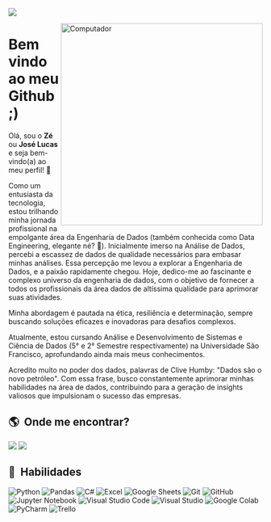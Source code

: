![](https://komarev.com/ghpvc/?username=BYTE-JoseLucas&color=006bed)

<img src="https://raw.githubusercontent.com/MicaelliMedeiros/micaellimedeiros/master/image/computer-illustration.png" min-width="400px" max-width="400px" width="400px" align="right" alt="Computador">

<h1>Bem vindo ao meu Github ;)</h1>

<p align="left">
Olá, sou o <strong>Zé</strong> ou <strong>José Lucas</strong> e seja bem-vindo(a) ao meu perfil! 💛

Como um entusiasta da tecnologia, estou trilhando minha jornada profissional na empolgante área da Engenharia de Dados (também conhecida como Data Engineering, elegante né? 🤩). Inicialmente imerso na Análise de Dados, percebi a escassez de dados de qualidade necessários para embasar minhas análises. Essa percepção me levou a explorar a Engenharia de Dados, e a paixão rapidamente chegou. Hoje, dedico-me ao fascinante e complexo universo da engenharia de dados, com o objetivo de fornecer a todos os profissionais da área dados de altíssima qualidade para aprimorar suas atividades.

Minha abordagem é pautada na ética, resiliência e determinação, sempre buscando soluções eficazes e inovadoras para desafios complexos.

Atualmente, estou cursando Análise e Desenvolvimento de Sistemas e Ciência de Dados (5° e 2° Semestre respectivamente) na Universidade São Francisco, aprofundando ainda mais meus conhecimentos.

Acredito muito no poder dos dados, palavras de Clive Humby: "Dados são o novo petróleo". Com essa frase, busco constantemente aprimorar minhas habilidades na área de dados, contribuindo para a geração de insights valiosos que impulsionam o sucesso das empresas.
</p>

## :earth_americas: &nbsp;Onde me encontrar?
  <a href = "mailto:jose.lucas.xcvi@gmail.com"><img src="https://img.shields.io/badge/-Gmail-FF0000?style=flat-square&labelColor=FF0000&logo=gmail&logoColor=white" target="_blank"></a>
  <a href="https://www.linkedin.com/in/jose-lucas-soares-silva/" target="_blank"><img src="https://img.shields.io/badge/-Linkedin-0e76a8?style=flat-square&logo=Linkedin&logoColor=white" target="_blank"></a> 

## :robot: &nbsp;Habilidades
  ![Python](https://img.shields.io/badge/Python-3776AB?style=style=flat&logo=python&logoColor=white)
  ![Pandas](https://img.shields.io/badge/Pandas-2C2D72?style=flat&logo=pandas&logoColor=white)
  ![C#](https://img.shields.io/badge/C%23-239120?style=style=flat&logo=c-sharp&logoColor=white)
  ![Excel](https://img.shields.io/badge/Microsoft_Excel-217346?style=flat&logo=microsoft-excel&logoColor=white)
  ![Google Sheets](https://img.shields.io/badge/Google%20Sheets-34A853?style=flat&logo=google-sheets&logoColor=white)
  ![Git](https://img.shields.io/badge/-Git-333333?style=flat&logo=git)
  ![GitHub](https://img.shields.io/badge/-GitHub-333333?style=flat&logo=github)
  ![Jupyter Notebook](https://img.shields.io/badge/jupyter-%23FA0F00.svg?style=flat&logo=jupyter&logoColor=white)
  ![Visual Studio Code](https://img.shields.io/badge/-Visual%20Studio%20Code-333333?style=flat&logo=visual-studio-code&logoColor=007ACC)
  ![Visual Studio](https://img.shields.io/badge/Visual_Studio-5C2D91?style=flat&logo=visual%20studio&logoColor=white)
  ![Google Colab](https://img.shields.io/badge/Colab-F9AB00?style=flat&logo=googlecolab&color=525252)
  ![PyCharm](https://img.shields.io/badge/PyCharm-000000.svg?&style=flat&logo=PyCharm&logoColor=white)
  ![Trello](https://img.shields.io/badge/-Trello-333333?style=flat&logo=trello&logoColor=007ACC)

